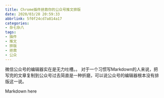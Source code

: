 ```yaml
---
title: Chrome插件拯救你的公众号推文排版
date: 2020/03/28 20:59:33
abbrlink: 5f0f24cd7a814a17
categories:
- 杂七杂八
tags:
- 插件
- 推文
- 排版
- 拯救
- 公众
---
```

微信公众号的编辑器实在是无力吐槽。。
对于一个习惯写Markdown的人来说，把写完的文章复制到公众号过去简直是一种折磨，可以说公众号的编辑器根本没有排版这一说。

Markdown here
